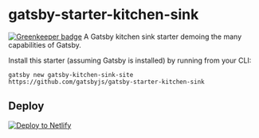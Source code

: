 # gatsby-starter-kitchen-sink

[![Greenkeeper badge](https://badges.greenkeeper.io/Intellicode/gatsby-starter-kitchen-sink.svg)](https://greenkeeper.io/)
A Gatsby kitchen sink starter demoing the many capabilities of Gatsby.

Install this starter (assuming Gatsby is installed) by running from your CLI:
```
gatsby new gatsby-kitchen-sink-site https://github.com/gatsbyjs/gatsby-starter-kitchen-sink
```

## Deploy

[![Deploy to Netlify](https://www.netlify.com/img/deploy/button.svg)](https://app.netlify.com/start/deploy?repository=https://github.com/gatsbyjs/gatsby-starter-kitchen-sink)
